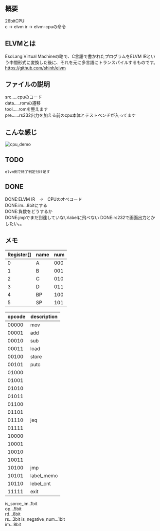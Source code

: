 ## 概要

26bitCPU  
c → elvm ir → elvm-cpuの命令　　

## ELVMとは
EsoLang Virtual Machineの略で、C言語で書かれたプログラムをELVM IRという中間形式に変換した後に、それを元に多言語にトランスパイルするものです。  
https://github.com/shinh/elvm  

## ファイルの説明
src.....cpuのコード  
data.....romの遷移  
tool.....romを整えます  
pre......rs232出力を加える前のcpu本体とテストベンチが入ってます  

## こんな感じ
![cpu_demo](https://user-images.githubusercontent.com/21309141/34920018-567ee436-f9af-11e7-98bd-35ed325d0d9f.jpeg)

## TODO
	elvm側で終了判定付け足す
## DONE
DONE:ELVM IR　→　CPUのオペコード  
DONE:im...8bitにする  
DONE:負数をどうするか  
DONE:jmpでまだ到達していないlabelに飛べない
DONE:rs232で画面出力とかしたい。。  

## メモ

 |Register[]| name  |  num   |
 |----------|-------|--------|
 | 0        |   A   |  000   |
 | 1        |   B   |  001   |
 | 2        |   C   |  010   |
 | 3        |   D   |  011   |
 | 4        |   BP  |  100   |
 | 5        |   SP  |  101   |
 
 |  opcode  |description|
 |----------|-----------|
 |  00000   |    mov    |
 |  00001   |    add    |
 |  00010   |    sub    |
 |  00011   |    load   |
 |  00100   |    store  |
 |  00101   |    putc   |
 |  01000   |           |
 |  01001   |           |
 |  01010   |           |
 |  01011   |           |
 |  01100   |           |
 |  01101   |           |
 |  01110   |    jeq    |
 |  01111   |   	    |
 |  10000   |           |
 |  10001   |           |
 |  10010   |           |
 |  10011   |           |
 |  10100   |    jmp    |
 |  10101   | label_memo|
 |	10110	| lebel_cnt |
 |  11111   |    exit   |
 
is_sorce_im..1bit  
op...5bit  
rd...8bit  
rs...3bit
is_negative_num...1bit  
im...8bit


